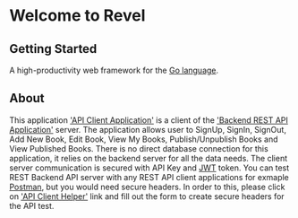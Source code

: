 # Welcome to Revel

## Getting Started

A high-productivity web framework for the [Go language](http://www.golang.org/).

## About
This application <a href="https://murmuring-ravine-44482.herokuapp.com" >'API Client Application'</a> is a client of the <a href="https://s    erene-waters-85209.herokuapp.com/" >'Backend REST API Application'</a> server. The application allows user to SignUp, SignIn, SignOut, Add New Book, Edit Book, View My Books, Publish/Unpublish Books and View Published Books. There is no direct database connection for this application, it relies on the backend server for all the data needs.
 The client server communication is secured with API Key and <a href="https://jwt.io/" >JWT</a> token. You can test REST Backend API server with any REST API client applications for exmaple <a href="https://www.getpostman.com/" >Postman</a>, but you would need secure headers. In order to this, please click on <a href="https://murmuring-ravine-44482.herokuapp.com?helper=true" >'API Client Helper'</a> link and fill out the form to create secure headers for the API test. 

